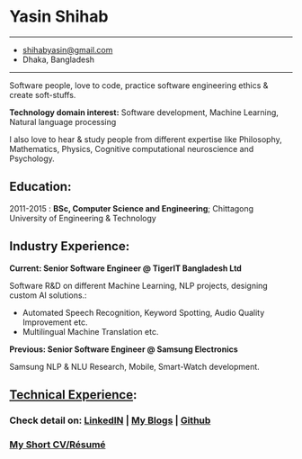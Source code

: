 Yasin Shihab
============

-----------------------------------------------
- [shihabyasin@gmail.com]()
- Dhaka, Bangladesh
-----------------------------------------------
 


Software people, love to code, practice software engineering ethics & create soft-stuffs.

 **Technology domain interest:** Software development, Machine Learning, 
Natural language processing

 I also love to hear & study people from different expertise like Philosophy, Mathematics, Physics, Cognitive computational neuroscience and Psychology.

Education:
---------

2011-2015
:   **BSc, Computer Science and Engineering**; Chittagong University of Engineering & Technology

Industry Experience:
----------

**Current: Senior Software Engineer @ TigerIT Bangladesh Ltd**

Software R&D on different Machine Learning, NLP projects, designing custom AI solutions.:

* Automated Speech Recognition, Keyword Spotting, Audio Quality Improvement etc.
* Multilingual Machine Translation etc.

**Previous: Senior Software Engineer @ Samsung Electronics**

Samsung NLP & NLU Research, Mobile, Smart-Watch development.

[Technical Experience](https://shihabyasin.github.io/my-tech-stack/2020/01/15/my-tech-stack.html):
--------------------

### **Check detail on:**    [LinkedIN](https://www.linkedin.com/in/yasinshihab/) | [My Blogs](https://shihabyasin.github.io/) | [Github](https://github.com/ShihabYasin)

### [My Short CV/Résumé](https://github.com/ShihabYasin/shihabyasin.github.io/blob/gh-pages/cv/Yasin_Resume.pdf)  


